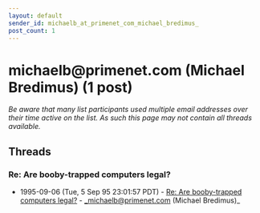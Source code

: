 ```yaml
---
layout: default
sender_id: michaelb_at_primenet_com_michael_bredimus_
post_count: 1
---
```


# michaelb<span>@</span>primenet.com (Michael Bredimus) (1 post)

_Be aware that many list participants used multiple email addresses over their time active on the list. As such this page may not contain all threads available._

## Threads

### Re: Are booby-trapped computers legal?
+ 1995-09-06 (Tue, 5 Sep 95 23:01:57 PDT) - [Re: Are booby-trapped computers legal?](/archive/1995/09/f582fa36558390b3ff9038528725e4be10f7ada03310cc349fffa7d31cabba91) - _michaelb@primenet.com (Michael Bredimus)_

